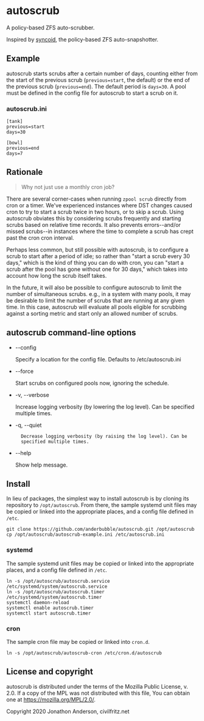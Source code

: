 <!-- Any copyright is dedicated to the Public Domain.
   - https://creativecommons.org/publicdomain/zero/1.0/ -->

# autoscrub

A policy-based ZFS auto-scrubber.

Inspired by [syncoid](https://github.com/jimsalterjrs/sanoid), the
policy-based ZFS auto-snapshotter.


## Example

autoscrub starts scrubs after a certain number of days, counting
either from the start of the previous scrub (`previous=start`, the
default) or the end of the previous scrub (`previous=end`). The
default period is `days=30`. A pool must be defined in the config file
for autoscrub to start a scrub on it.

### autoscrub.ini

```
[tank]
previous=start
days=30

[bowl]
previous=end
days=7
```

## Rationale

> Why not just use a monthly cron job?

There are several corner-cases when running `zpool scrub` directly
from cron or a timer. We've experienced instances where DST changes
caused cron to try to start a scrub twice in two hours, or to skip a
scrub. Using autoscrub obviates this by considering scrubs frequently
and starting scrubs based on relative time records. It also prevents
errors--and/or missed scrubs--in instances where the time to complete
a scrub has crept past the cron cron interval.

Perhaps less common, but still possible with autoscrub, is to
configure a scrub to start after a period of idle; so rather than
"start a scrub every 30 days," which is the kind of thing you can do
with cron, you can "start a scrub after the pool has gone without one
for 30 days," which takes into account how long the scrub itself
takes.

In the future, it will also be possible to configure autoscrub to
limit the number of simultaneous scrubs. e.g., in a system with many
pools, it may be desirable to limit the number of scrubs that are
running at any given time. In this case, autoscrub will evaluate all
pools eligible for scrubbing against a sorting metric and start only
an allowed number of scrubs.


## autoscrub command-line options

+ --config

	Specify a location for the config file. Defaults to /etc/autoscrub.ini

+ --force

	Start scrubs on configured pools now, ignoring the schedule.

+ -v, --verbose

	Increase logging verbosity (by lowering the log level). Can be
	specified multiple times.

+ -q, --quiet

        Decrease logging verbosity (by raising the log level). Can be
        specified multiple times.

+ --help

	Show help message.


## Install

In lieu of packages, the simplest way to install autoscrub is by
cloning its repository to `/opt/autoscrub`. From there, the sample
systemd unit files may be copied or linked into the appropriate
places, and a config file defined in `/etc`.

```
git clone https://github.com/anderbubble/autoscrub.git /opt/autoscrub
cp /opt/autoscrub/autoscrub-example.ini /etc/autoscrub.ini
```


### systemd

The sample systemd unit files may be copied or linked into the appropriate
places, and a config file defined in `/etc`.

```
ln -s /opt/autoscrub/autoscrub.service /etc/systemd/system/autoscrub.service
ln -s /opt/autoscrub/autoscrub.timer /etc/systemd/system/autoscrub.timer
systemctl daemon-reload
systemctl enable autoscrub.timer
systemctl start autoscrub.timer
```

### cron

The sample cron file may be copied or linked into `cron.d`.

```
ln -s /opt/autoscrub/autoscrub-cron /etc/cron.d/autoscrub
```

## License and copyright

autoscrub is distributed under the terms of the Mozilla Public
License, v. 2.0. If a copy of the MPL was not distributed with this
file, You can obtain one at https://mozilla.org/MPL/2.0/.

Copyright 2020 Jonathon Anderson, civilfritz.net
